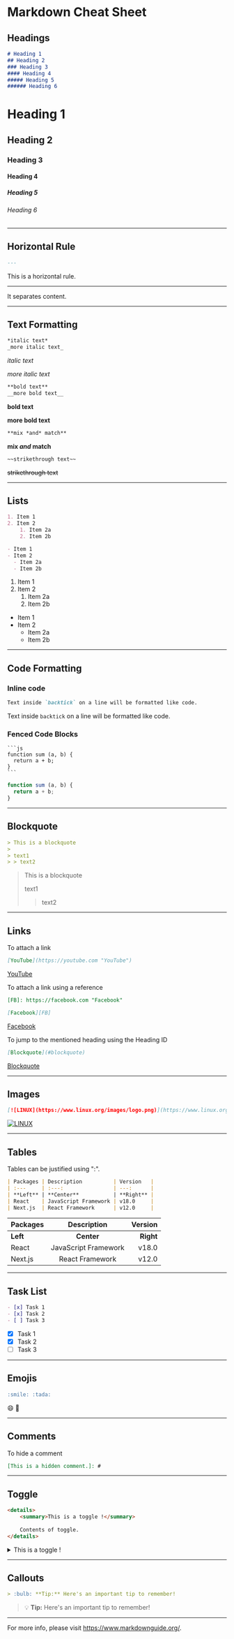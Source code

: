 # Markdown Cheat Sheet

## Headings 

```md
# Heading 1 
## Heading 2
### Heading 3
#### Heading 4
##### Heading 5
###### Heading 6
```

# Heading 1 
## Heading 2
### Heading 3
#### Heading 4
##### Heading 5
###### Heading 6

---

## Horizontal Rule

```md
---
```

This is a horizontal rule.

---

It separates content.

---

## Text Formatting

```md
*italic text*
_more italic text_
```

*italic text*

_more italic text_

```md
**bold text**
__more bold text__
```

**bold text** 

__more bold text__

```md
**mix *and* match**
```

**mix *and* match**

```md
~~strikethrough text~~
```

~~strikethrough text~~

---

## Lists

```md
1. Item 1
2. Item 2
    1. Item 2a
    2. Item 2b

- Item 1
- Item 2
  - Item 2a
  - Item 2b
```

1. Item 1
2. Item 2
    1. Item 2a
    2. Item 2b

- Item 1
- Item 2
  - Item 2a
  - Item 2b

---

## Code Formatting

### Inline code

```md
Text inside `backtick` on a line will be formatted like code.
```

Text inside `backtick` on a line will be formatted like code.

### Fenced Code Blocks

<pre><code>```js
function sum (a, b) {
  return a + b;
}
```</code></pre>


```js
function sum (a, b) {
  return a + b;
}
```

--- 

## Blockquote

```md
> This is a blockquote
> 
> text1 
> > text2
```

> This is a blockquote
> 
> text1 
> > text2

---

## Links

To attach a link

```md
[YouTube](https://youtube.com "YouTube")
```

[YouTube](https://youtube.com "YouTube")

To attach a link using a reference

```md
[FB]: https://facebook.com "Facebook"

[Facebook][FB]
```

[FB]: https://facebook.com "Facebook"

[Facebook][FB]

To jump to the mentioned heading using the Heading ID

```md
[Blockquote](#blockquote)
```

[Blockquote](#blockquote)

---

## Images

```md
[![LINUX](https://www.linux.org/images/logo.png)](https://www.linux.org/)
```

[![LINUX](https://www.linux.org/images/logo.png)](https://www.linux.org/)

---

## Tables

Tables can be justified using ":".

```md
| Packages | Description          | Version   |
| :---     | :---:                | ---:      |
| **Left** | **Center**           | **Right** |
| React    | JavaScript Framework | v18.0     |
| Next.js  | React Framework      | v12.0     |
```

| Packages | Description          | Version   |
| :---     | :---:                | ---:      |
| **Left** | **Center**           | **Right** |
| React    | JavaScript Framework | v18.0     |
| Next.js  | React Framework      | v12.0     |

---

## Task List

```md
- [x] Task 1
- [x] Task 2
- [ ] Task 3
```

- [x] Task 1
- [x] Task 2
- [ ] Task 3

--- 

## Emojis 

```md
:smile: :tada:
```

:smile: :tada:

---

## Comments

To hide a comment
```md
[This is a hidden comment.]: #
```

[This is a hidden comment.]: #

---

## Toggle

```html
<details>
    <summary>This is a toggle !</summary>
    
    Contents of toggle.
</details>
```

<details>
    <summary>This is a toggle !</summary>
    
    Contents of toggle.
</details>

---

## Callouts

```md
> :bulb: **Tip:** Here's an important tip to remember!
```

> :bulb: **Tip:** Here's an important tip to remember!

---

For more info, please visit https://www.markdownguide.org/.